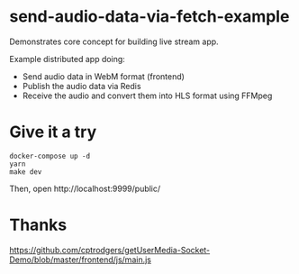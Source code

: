 # send-audio-data-via-fetch-example

Demonstrates core concept for building live stream app.

Example distributed app doing:

- Send audio data in WebM format (frontend)
- Publish the audio data via Redis
- Receive the audio and convert them into HLS format using FFMpeg

# Give it a try

```
docker-compose up -d
yarn
make dev
```

Then, open http://localhost:9999/public/

# Thanks

https://github.com/cptrodgers/getUserMedia-Socket-Demo/blob/master/frontend/js/main.js
